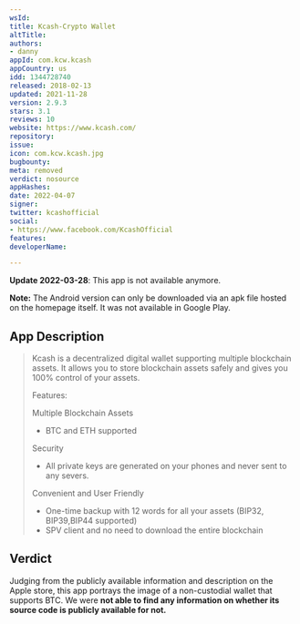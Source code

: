 ```yaml
---
wsId: 
title: Kcash-Crypto Wallet
altTitle: 
authors:
- danny
appId: com.kcw.kcash
appCountry: us
idd: 1344728740
released: 2018-02-13
updated: 2021-11-28
version: 2.9.3
stars: 3.1
reviews: 10
website: https://www.kcash.com/
repository: 
issue: 
icon: com.kcw.kcash.jpg
bugbounty: 
meta: removed
verdict: nosource
appHashes: 
date: 2022-04-07
signer: 
twitter: kcashofficial
social:
- https://www.facebook.com/KcashOfficial
features: 
developerName: 

---
```


**Update 2022-03-28**: This app is not available anymore.

**Note:** The Android version can only be downloaded via an apk file hosted on the homepage itself. It was not available in Google Play.

## App Description

> Kcash is a decentralized digital wallet supporting multiple blockchain assets. It allows you to store blockchain assets safely and gives you 100% control of your assets.
>
> Features:
>
> Multiple Blockchain Assets
> - BTC and ETH supported
>
> Security
> - All private keys are generated on your phones and never sent to any severs.
>
> Convenient and User Friendly
> - One-time backup with 12 words for all your assets (BIP32, BIP39,BIP44 supported)
> - SPV client and no need to download the entire blockchain

## Verdict

Judging from the publicly available information and description on the Apple store, this app portrays the image of a non-custodial wallet that supports BTC. We were **not able to find any information on whether its source code is publicly available for not.**  


